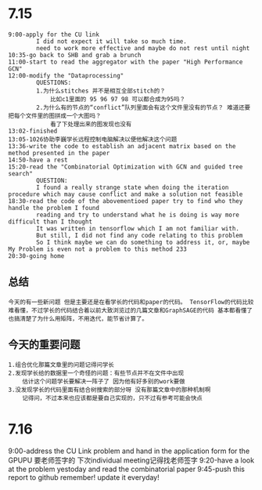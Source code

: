 7.15
=====================================================================
	9:00-apply for the CU link
			I did not expect it will take so much time.
			need to work more effective and maybe do not rest until night
	10:35-go back to SHB and grab a brunch
	11:00-start to read the aggregator with the paper "High Performance GCN"
	12:00-modify the "Dataprocessing" 
			QUESTIONS:
			1.为什么stitches 并不是相互全部stitch的？
				比如c1里面的 95 96 97 98 可以都合成为95吗？ 
			2.为什么有的节点的“conflict”队列里面会有这个文件里没有的节点？ 难道还要把每个文件里的图拼成一个大图吗？
				看了下处理出来的图发现也没有
	13:02-finished
	13:05-1026协助李巍学长远程控制电脑解决以便他解决这个问题
	13:36-write the code to establish an adjacent matrix based on the method presented in the paper
	14:50-have a rest
	15:20-read the "Combinatorial Optimization with GCN and guided tree search"
			QUESTION:
			I found a really strange state when doing the iteration procedure which may cause conflict and make a solution not feasible
	18:30-read the code of the abovementioed paper try to find who they handle the problem I found
			reading and try to understand what he is doing is way more difficult than I thought 
			It was written in tensorflow which I am not familiar with.
			But still, I did not find any code relating to this problem
			So I think maybe we can do something to address it, or, maybe My Problem is even not a problem to this method 233
	20:30-going home

总结
----------------------------------------------------------------------
	今天的有一些新问题 但是主要还是在看学长的代码和paper的代码。 TensorFlow的代码比较难看懂，不过学长的代码结合着以前大致浏览过的几篇文章和GraphSAGE的代码 基本都看懂了
	也搞清楚了为什么用矩阵，不用迭代，能节省计算了。

今天的重要问题
----------------------------------------------------------------------
	1.组合优化那篇文章里的问题记得问学长
	2.发现学长给的数据里一个奇怪的问题：有些节点并不在文件中出现
		估计这个问题学长要解决一阵子了 因为他有好多别的work要做
	3.没发现学长的代码里面有结合树搜索的部分呀 没有那篇文章中的那种机制啊
		记得问，不过本来也应该都是要自己实现的，只不过有参考可能会快点


7.16
======================================================================
9:00-address the CU Link problem and hand in the application form for the GPUPU
		要老师签字的 下次individual meeting记得找老师签字
9:20-have a look at the problem yestoday and read the combinatorial paper 
9:45-push this report to github
		remember! update it everyday!